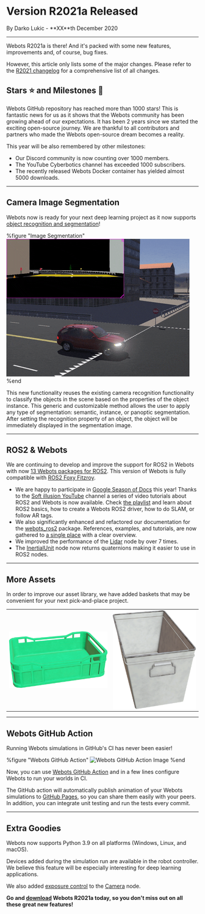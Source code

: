 # Version R2021a Released

<p id="publish-data">By Darko Lukic - **XX**th December 2020</p>

---

Webots R2021a is there! And it's packed with some new features, improvements and, of course, bug fixes.

However, this article only lists some of the major changes.
Please refer to the [R2021 changelog](../reference/changelog-r2021.md) for a comprehensive list of all changes.


## Stars ⭐️ and Milestones 🎉

Webots GitHub repository has reached more than 1000 stars!
This is fantastic news for us as it shows that the Webots community has been growing ahead of our expectations.
It has been 2 years since we started the exciting open-source journey.
We are thankful to all contributors and partners who made the Webots open-source dream becomes a reality.

This year will be also remembered by other milestones:
- Our Discord community is now counting over 1000 members.
- The YouTube Cyberbotics channel has exceeded 1000 subscribers.
- The recently released Webots Docker container has yielded almost 5000 downloads.

----

## Camera Image Segmentation

Webots now is ready for your next deep learning project as it now supports [object recognition and segmentation](https://cyberbotics.com/doc/reference/camera#wb_camera_has_recognition)!

%figure "Image Segmentation"
![Image Segmentation](images/image_segmentation.gif)
%end

This new functionality reuses the existing camera recognition functionality to classify the objects in the scene based on the properties of the object instance.
This generic and customizable method allows the user to apply any type of segmentation: semantic, instance, or panoptic segmentation.
After setting the recognition property of an object, the object will be immediately displayed in the segmentation image.

---

## ROS2 & Webots

We are continuing to develop and improve the support for ROS2 in Webots with now [13 Webots packages for ROS2](https://github.com/cyberbotics/webots\_ros2).
This version of Webots is fully compatible with [ROS2 Foxy Fitzroy](https://index.ros.org/doc/ros2/Releases/Release-Foxy-Fitzroy).

- We are happy to participate in [Google Season of Docs](https://cyberbotics.com/gsod) this year!
Thanks to the [Soft illusion YouTube](https://www.youtube.com/channel/UCrl9pLcAAKy8wuXkN-on3xQ) channel a series of video tutorials about ROS2 and Webots is now available.
Check [the playlist](https://www.youtube.com/playlist?list=PLt69C9MnPchkP0ZXZOqmIGRTOch8o9GiQ) and learn about ROS2 basics, how to create a Webots ROS2 driver, how to do SLAM, or follow AR tags. 
- We also significantly enhanced and refactored our documentation for the [webots\_ros2](https://github.com/cyberbotics/webots\_ros2) package.
References, examples, and tutorials, are now gathered to [a single place](https://github.com/cyberbotics/webots\_ros2/wiki) with a clear overview.
- We improved the performance of the [Lidar](https://cyberbotics.com/doc/reference/lidar) node by over 7 times.
- The [InertialUnit](https://cyberbotics.com/doc/reference/inertialunit) node now returns quaternions making it easier to use in ROS2 nodes.

---


## More Assets

In order to improve our asset library, we have added baskets that may be convenient for your next pick-and-place project.

| | |
| :---: | :---: |
| ![PlasticFruitBox](images/plastic_fruit_box.thumbnail.png) | ![MetalStorageBox](images/metal_storage_box.thumbnail.png) |


---

## Webots GitHub Action

Running Webots simulations in GitHub's CI has never been easier!

%figure "Webots GitHub Action"
![Webots GitHub Action Image](https://github.com/cyberbotics/webots-animation-action/raw/master/assets/cover.png)
%end

Now, you can use [Webots GitHub Action](https://github.com/marketplace/actions/webots-animation) and in a few lines configure Webots to run your worlds in CI.

The GitHub action will automatically publish animation of your Webots simulations to [GitHub Pages](https://pages.github.com/), so you can share them easily with your peers.
In addition, you can integrate unit testing and run the tests every commit.

---

## Extra Goodies

Webots now supports Python 3.9 on all platforms (Windows, Linux, and macOS).

Devices added during the simulation run are available in the robot controller.
We believe this feature will be especially interesting for deep learning applications.

We also added [exposure control](camera.md#wb_camera_get_exposure) to the [Camera](https://cyberbotics.com/doc/reference/camera) node.


**Go and [download](https://cyberbotics.com/#download) Webots R2021a today, so you don't miss out on all these great new features!**
